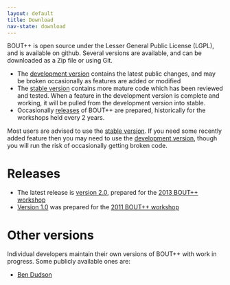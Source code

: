 ```yaml
---
layout: default
title: Download
nav-state: download
---
```


BOUT++ is open source under the Lesser General Public License (LGPL), and is available on github.
Several versions are available, and can be downloaded as a Zip file or using Git. 

* The [development version](https://github.com/boutproject/BOUT-dev) contains the latest public changes, 
  and may be broken occasionally as features are added or modified
* The [stable version](https://github.com/boutproject/BOUT) contains more mature code which has been
  reviewed and tested. When a feature in the development version is complete and working, it will be pulled from
  the development version into stable.
* Occasionally [releases](https://github.com/boutproject/BOUT-2.0) of BOUT++ are prepared, historically
  for the workshops held every 2 years. 

Most users are advised to use the [stable version](https://github.com/boutproject/BOUT). If you need
some recently added feature then you may need to use the [development version](https://github.com/boutproject/BOUT-dev),
though you will run the risk of occasionally getting broken code.

# Releases

* The latest release is [version 2.0](https://github.com/boutproject/BOUT-2.0), prepared for the [2013 BOUT++ workshop](https://bout2013.llnl.gov/)
* [Version 1.0](https://github.com/bendudson/BOUT-1.0) was prepared for the [2011 BOUT++ workshop](https://bout2011.llnl.gov/)

# Other versions

Individual developers maintain their own versions of BOUT++ with work in progress. Some publicly available ones are:

* [Ben Dudson](https://github.com/bendudson/BOUT)


